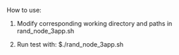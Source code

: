 How to use:
1. Modify corresponding working directory and paths in rand_node_3app.sh

2. Run test with:
    $./rand_node_3app.sh
